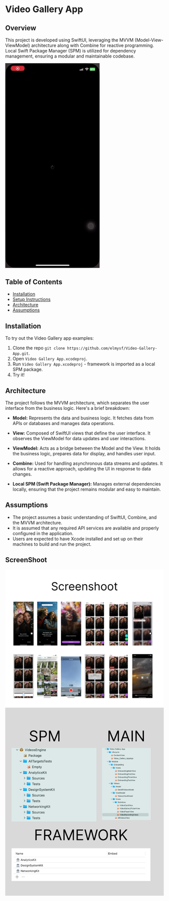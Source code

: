 # Video Gallery App

## Overview

This project is developed using SwiftUI, leveraging the MVVM (Model-View-ViewModel) architecture along with Combine for reactive programming. Local Swift Package Manager (SPM) is utilized for dependency management, ensuring a modular and maintainable codebase.

<img src="https://github.com/elmysf/Video-Gallery-App/blob/main/Demo.gif" width="300" />

## Table of Contents

- [Installation](#installation)
- [Setup Instructions](#setup-instructions)
- [Architecture](#architecture)
- [Assumptions](#assumptions)

## Installation
To try out the Video Gallery app examples:
1. Clone the repo `git clone https://github.com/elmysf/Video-Gallery-App.git`.
2. Open `Video Gallery App.xcodeproj`.
3. Run `Video Gallery App.xcodeproj` - framework is imported as a local SPM package.
4. Try it!

## Architecture

The project follows the MVVM architecture, which separates the user interface from the business logic. Here's a brief breakdown:

- **Model:** Represents the data and business logic. It fetches data from APIs or databases and manages data operations.
  
- **View:** Composed of SwiftUI views that define the user interface. It observes the ViewModel for data updates and user interactions.
  
- **ViewModel:** Acts as a bridge between the Model and the View. It holds the business logic, prepares data for display, and handles user input.
  
- **Combine:** Used for handling asynchronous data streams and updates. It allows for a reactive approach, updating the UI in response to data changes.
  
- **Local SPM (Swift Package Manager):** Manages external dependencies locally, ensuring that the project remains modular and easy to maintain.

## Assumptions

- The project assumes a basic understanding of SwiftUI, Combine, and the MVVM architecture.
- It is assumed that any required API services are available and properly configured in the application.
- Users are expected to have Xcode installed and set up on their machines to build and run the project.

## ScreenShoot

<img src="https://github.com/elmysf/Video-Gallery-App/blob/main/Screenshoot.jpg" width="800" />
<img src="https://github.com/elmysf/Video-Gallery-App/blob/main/Strurctue.jpg" width="800" />
